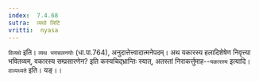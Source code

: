 ```yaml
---
index:  7.4.68
sutra:  व्यथो लिटि
vritti:  nyasa
---
```


`विव्यथे` इति। `व्यथ भयचलनयोः` (धा.पा.764), अनुदात्तेत्त्वादात्मनेपदम्। अथ यकारस्य हलादिशेषेण निवृत्त्या भवितव्यम्, वकारस्य सम्प्रसारणेन? इति कस्यचिद्भ्रान्तिः स्यात्, अतस्तां निराकर्त्तुमाह--`यकारस्य` इत्यादि।
`वाव्यथ्यते` इति। यङ्।।

